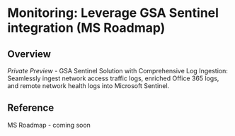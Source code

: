 ﻿# Monitoring: Leverage GSA Sentinel integration (MS Roadmap)

## Overview

*Private Preview* - GSA Sentinel Solution with Comprehensive Log Ingestion: Seamlessly ingest network access traffic logs, enriched Office 365 logs, and remote network health logs into Microsoft Sentinel.

## Reference

MS Roadmap - coming soon
